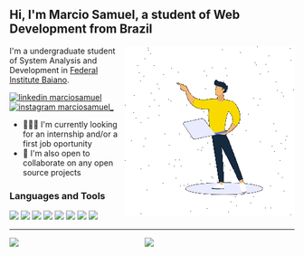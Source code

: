 ## Hi, I'm Marcio Samuel, a student of Web Development from Brazil

<img align="right" src="https://github.com/marciosamuel/marciosamuel/blob/main/animation.gif"/>

I'm a undergraduate student of System Analysis and Development in [Federal Institute Baiano](https://ifbaiano.edu.br/portal/ads-guanambi/).

<a href="https://www.linkedin.com/in/marciosamuel/">
    <img src="https://img.shields.io/badge/linkedin-0077B5?style=for-the-badge&logo=linkedin&logoColor=white" alt="linkedin marciosamuel"/>
</a>

<a href="https://www.instagram.com/marciosamuel_/">
    <img src="https://img.shields.io/badge/instagram-E4405F?style=for-the-badge&logo=instagram&logoColor=white" alt="instagram marciosamuel_"/>
</a>

<br/>

- 👨🏽‍💻 I'm currently looking for an internship and/or a first job oportunity
- 🤝 I'm also open to collaborate on any open source projects

### Languages and Tools

<code><img heigth="25px" src="https://www.vectorlogo.zone/logos/reactjs/reactjs-ar21.svg"></code>
<code><img heigth="25px" src="https://www.vectorlogo.zone/logos/jquery/jquery-ar21.svg"></code>
<code><img heigth="25px" src="https://www.vectorlogo.zone/logos/vuejs/vuejs-ar21.svg"></code>
<code><img heigth="25px" src="https://www.vectorlogo.zone/logos/nodejs/nodejs-ar21.svg"></code>
<code><img heigth="25px" src="https://www.vectorlogo.zone/logos/mysql/mysql-ar21.svg"></code>
<code><img heigth="25px" src="https://www.vectorlogo.zone/logos/getbootstrap/getbootstrap-ar21.svg"></code>
<code><img heigth="25px" src="https://www.vectorlogo.zone/logos/heroku/heroku-ar21.svg"></code>
<code><img heigth="25px" src="https://www.vectorlogo.zone/logos/php/php-ar21.svg"></code>

***

<img align="left" width="42.5%" src="https://github-readme-stats.vercel.app/api/top-langs/?username=marciosamuel&layout=compact&title_color=00C58E&text_color=E9EBFE&bg_color=0D1117&langs_count=10">
<img align="right" width="52.5%" src="https://github-readme-stats.vercel.app/api?username=marciosamuel&show_icons=true&theme=radical&title_color=00C58E&text_color=E9EBFE&icon_color=F9DA01&bg_color=0D1117&cache_seconds=25000&count_private=true">
